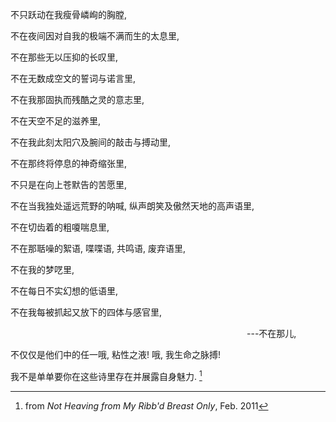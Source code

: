 不只跃动在我瘦骨嶙峋的胸膛,

不在夜间因对自我的极端不满而生的太息里,

不在那些无以压抑的长叹里,

不在无数成空文的誓词与诺言里,

不在我那固执而残酷之灵的意志里,

不在天空不足的滋养里,

不在我此刻太阳穴及腕间的敲击与搏动里,

不在那终将停息的神奇缩张里,

不只是在向上苍默告的苦愿里,

不在当我独处遥远荒野的呐喊, 纵声朗笑及傲然天地的高声语里,

不在切齿着的粗嗄喘息里,

不在那聒噪的絮语, 喋喋语, 共鸣语, 废弃语里,

不在我的梦呓里,

不在每日不实幻想的低语里,

不在我每被抓起又放下的四体与感官里,

&nbsp;&nbsp;&nbsp;&nbsp;&nbsp;&nbsp;&nbsp;&nbsp;&nbsp;&nbsp;&nbsp;&nbsp;&nbsp;&nbsp;&nbsp;&nbsp;&nbsp;&nbsp;&nbsp;&nbsp;&nbsp;&nbsp;&nbsp;&nbsp;&nbsp;&nbsp;&nbsp;&nbsp;&nbsp;&nbsp;&nbsp;&nbsp;&nbsp;&nbsp;&nbsp;&nbsp;&nbsp;&nbsp;&nbsp;&nbsp;&nbsp;&nbsp;&nbsp;&nbsp;&nbsp;&nbsp;&nbsp;&nbsp;&nbsp;&nbsp;&nbsp;&nbsp;&nbsp;&nbsp;&nbsp;&nbsp;&nbsp;&nbsp;&nbsp;&nbsp;&nbsp;&nbsp;&nbsp;&nbsp;&nbsp;&nbsp;&nbsp;&nbsp;&nbsp;&nbsp;&nbsp;&nbsp;&nbsp;&nbsp;&nbsp;&nbsp;&nbsp;&nbsp;&nbsp;&nbsp;&nbsp;&nbsp;&nbsp;&nbsp;&nbsp;&nbsp;&nbsp;&nbsp;&nbsp;&nbsp;&nbsp;&nbsp;&nbsp;&nbsp;&nbsp;&nbsp;---不在那儿,

不仅仅是他们中的任一哦, 粘性之液! 哦, 我生命之脉搏!


我不是单单要你在这些诗里存在并展露自身魅力. [^1]

[^1]: from _Not Heaving from My Ribb'd Breast Only_, Feb. 2011
